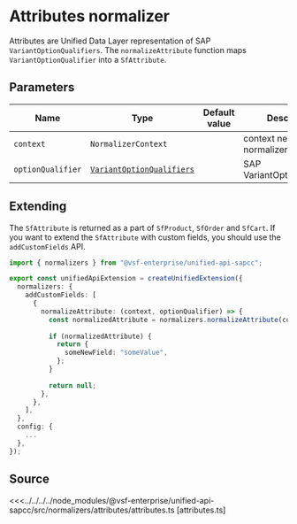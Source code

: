 # Attributes normalizer

Attributes are Unified Data Layer representation of SAP `VariantOptionQualifiers`. The `normalizeAttribute` function maps `VariantOptionQualifier` into a `SfAttribute`.

## Parameters

| Name              | Type                                                                                                                              | Default value | Description                 |
| ----------------- | --------------------------------------------------------------------------------------------------------------------------------- | ------------- | --------------------------- |
| `context` | `NormalizerContext`                                                                          |               | context needed for the normalizer.                                                                |
| `optionQualifier` | [`VariantOptionQualifiers`](https://docs.alokai.com/sapcc/reference/api/sap-commerce-webservices-sdk.variantoptionqualifier.html) |               | SAP VariantOptionQualifiers |

## Extending

The `SfAttribute` is returned as a part of `SfProduct`, `SfOrder` and `SfCart`. If you want to extend the `SfAttribute` with custom fields, you should use the `addCustomFields` API.

```ts
import { normalizers } from "@vsf-enterprise/unified-api-sapcc";

export const unifiedApiExtension = createUnifiedExtension({
  normalizers: {
    addCustomFields: [
      {
        normalizeAttribute: (context, optionQualifier) => {
          const normalizedAttribute = normalizers.normalizeAttribute(context, optionQualifier);
          
          if (normalizedAttribute) {
            return {
              someNewField: "someValue",
            };
          }
          
          return null;
        },
      },
    ],
  },
  config: {
    ...
  },
});
```

## Source

<<<../../../../node_modules/@vsf-enterprise/unified-api-sapcc/src/normalizers/attributes/attributes.ts [attributes.ts]
